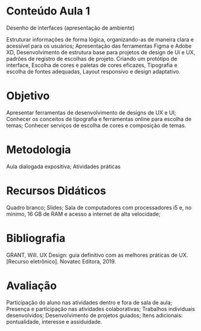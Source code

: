 # Conteúdo Aula 1

Desenho de interfaces (apresentação de ambiente)

Estruturar informações de forma lógica, organizando-as de maneira clara e acessível para os usuários;
Apresentação das ferramentas Figma e Adobe XD, Desenvolvimento de estrutura base para projetos de design de Ui e UX, padrões de registro de escolhas de projeto.
Criando um protótipo de interface, Escolha de cores e paletas de cores eficazes, Tipografia e escolha de fontes adequadas, Layout responsivo e design adaptativo.

# Objetivo

Apresentar ferramentas de desenvolvimento de designs de UX e UI;
Conhecer os conceitos de tipografia e ferramentas online para escolha de temas;
Conhecer serviços de escolha de cores e composição de temas.

# Metodologia

Aula dialogada expositiva; Atividades práticas

# Recursos Didáticos

Quadro branco; Slides; Sala de computadores com processadores i5 e, no mínimo, 16 GB de RAM e acesso a internet de alta velocidade;

# Bibliografia

GRANT, Will. UX Design: guia definitivo com as melhores práticas de UX. [Recurso eletrônico]. Novatec Editora, 2019.

# Avaliação

Participação do aluno nas atividades dentro e fora de sala de aula;
Presença e participação nas atividades colaborativas;
Trabalhos individuais desenvolvidos;
Desenvolvimento de projetos guiados;
Itens adicionais: pontualidade, interesse e assiduidade.

